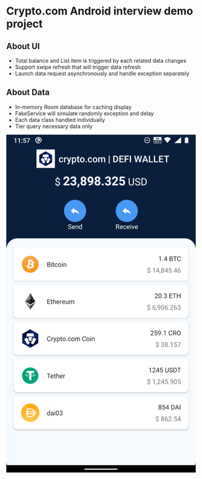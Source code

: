# Crypto.com Android interview demo project

## About UI

- Total balance and List item is triggered by each related data changes
- Support swipe refresh that will trigger data refresh
- Launch data request asynchronously and handle exception separately

## About Data

- In-memory Room database for caching display
- FakeService will simulate randomly exception and delay
- Each data class handled individually
- Tier query necessary data only

![](device-2022-01-07-115720.png)


